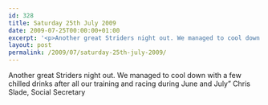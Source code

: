 ```yaml
---
id: 328
title: Saturday 25th July 2009
date: 2009-07-25T00:00:00+01:00
excerpt: '<p>Another great Striders night out. We managed to cool down with a few chilled drinks after all our training and racing during June and July" Chris Slade, Social Secretary</p>'
layout: post
permalink: /2009/07/saturday-25th-july-2009/
---
```

Another great Striders night out. We managed to cool down with a few chilled drinks after all our training and racing during June and July&#8221; Chris Slade, Social Secretary